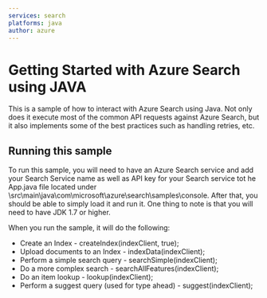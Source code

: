 ```yaml
---
services: search
platforms: java
author: azure
---
```


# Getting Started with Azure Search using JAVA

This is a sample of how to interact with Azure Search using Java.  Not only does it execute most of the common API requests against Azure Search, but it also implements some of the best practices such as handling retries, etc.  

## Running this sample

To run this sample, you will need to have an Azure Search service and add your Search Service name as well as API key for your Search service tot he App.java file located under \src\main\java\com\microsoft\azure\search\samples\console.  After that, you should be able to simply load it and run it.  One thing to note is that you will need to have JDK 1.7 or higher.   

When you run the sample, it will do the following:
* Create an Index - createIndex(indexClient, true);
* Upload documents to an Index - indexData(indexClient);
* Perform a simple search query - searchSimple(indexClient);
* Do a more complex search - searchAllFeatures(indexClient);
* Do an item lookup - lookup(indexClient);
* Perform a suggest query (used for type ahead) - suggest(indexClient);
